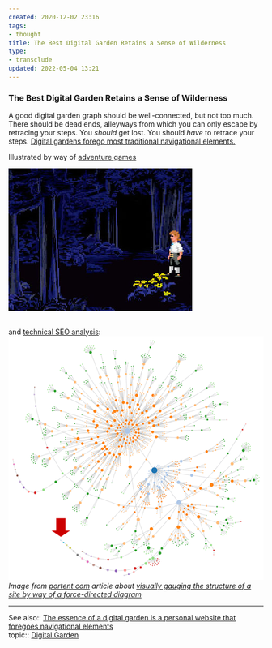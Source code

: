 ```yaml
---
created: 2020-12-02 23:16
tags:
- thought
title: The Best Digital Garden Retains a Sense of Wilderness
type:
- transclude
updated: 2022-05-04 13:21
---
```

   
### The Best Digital Garden Retains a Sense of Wilderness   
A good digital garden graph should be well-connected, but not too much. There should be dead ends, alleyways from which you can only escape by retracing your steps. You *should* get lost. You should *have* to retrace your steps. [Digital gardens forego most traditional navigational elements.](./The%20essence%20of%20a%20digital%20garden%20is%20a%20personal%20website%20that%20foregoes%20navigational%20elements.md)   
   
Illustrated by way of [adventure games](/not_created.md)    
   
![](assets/digital-gardens-monkey-island-forest-maze.png)   
##   
and [technical SEO analysis](/not_created.md):   
![](assets/digital-gardens-portent.com-pagination-tunnels.png)   
*Image from [portent.com](https://www.portent.com/blog/seo/seo-force-directed-diagrams.htm) article about [visually gauging the structure of a site by way of a force-directed diagram](/not_created.md)*   
   
   
---   
See also:: [The essence of a digital garden is a personal website that foregoes navigational elements](./The%20essence%20of%20a%20digital%20garden%20is%20a%20personal%20website%20that%20foregoes%20navigational%20elements.md)   
topic:: [Digital Garden](./Digital%20Garden.md)